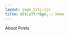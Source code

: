 ```yaml
---
layout: page.11ty.cjs
title: &lt;iff-*&gt; ⌲ Home
---
```


<iff-grid-layout layout="1" style="min-height: 60vh">
        <iff-sliding-text></iff-sliding-text>
</iff-grid-layout>
<iff-grid-layout layout="1-1" style="justify-items: center; min-height: 20vh;">
    <iff-background-clip>
    <iff-icon-text icon="end" href="/about"><iff-text slot="text" styling="paragraph-slim">About</iff-text>
    </iff-icon-text>
    </iff-background-clip>
    <iff-background-clip>
    <iff-icon-text icon="end" href="/project"><iff-text slot="text" styling="paragraph-slim">Posts</iff-text></iff-icon-text>
    </iff-background-clip>
</iff-grid-layout>
